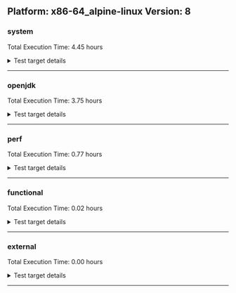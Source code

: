 ## Platform: x86-64_alpine-linux Version: 8 

###  system
 Total Execution Time:  4.45  hours
<details><summary>Test target details</summary>

| Test Name | Time |
| --- | --- |
| TestJlmRemoteThreadAuth_1 | 762718.00  ms|
| TestJlmRemoteThreadAuth_0 | 760798.00  ms|
| TestJlmRemoteThreadNoAuth_1 | 738379.00  ms|
| TestJlmRemoteThreadNoAuth_0 | 732329.00  ms|
| MiniMix_aot_5m_0 | 692069.00  ms|
| TestJlmRemoteClassAuth_0 | 676858.00  ms|
| TestJlmRemoteClassAuth_1 | 676149.00  ms|
| TestJlmRemoteClassNoAuth_0 | 659967.00  ms|
| TestJlmRemoteClassNoAuth_1 | 659725.00  ms|
| ConcurrentLoadTest_5m_1 | 350380.00  ms|
| ConcurrentLoadTest_5m_0 | 347879.00  ms|
| MiniMix_5m_0 | 347417.00  ms|
| DBBLoadTest_5m_1 | 311411.00  ms|
| DBBLoadTest_5m_0 | 310274.00  ms|
| NioLoadTest_5m_1 | 309684.00  ms|
| MiniMix_5m_1 | 309037.00  ms|
| NioLoadTest_5m_0 | 308982.00  ms|
| LambdaLoadTest_HS_5m_0 | 303992.00  ms|
| LambdaLoadTest_HS_5m_1 | 303663.00  ms|
| MauveMultiThrdLoad_5m_0 | 303368.00  ms|
| MauveMultiThrdLoad_5m_1 | 303317.00  ms|
| MauveSingleThrdLoad_HS_5m_0 | 303261.00  ms|
| MauveSingleInvocLoad_HS_5m_1 | 303238.00  ms|
| MauveSingleThrdLoad_HS_5m_1 | 303232.00  ms|
| MauveSingleInvocLoad_HS_5m_0 | 303111.00  ms|
| MathLoadTest_bigdecimal_5m_1 | 303079.00  ms|
| ClassLoadingTest_5m_0 | 303004.00  ms|
| MathLoadTest_autosimd_5m_1 | 302916.00  ms|
| MathLoadTest_autosimd_5m_0 | 302896.00  ms|
| MathLoadTest_bigdecimal_5m_0 | 302894.00  ms|
| UtilLoadTest_5m_0 | 302821.00  ms|
| ClassLoadingTest_5m_1 | 302814.00  ms|
| MathLoadTest_all_5m_0 | 302798.00  ms|
| LangLoadTest_5m_0 | 302765.00  ms|
| LangLoadTest_5m_1 | 302695.00  ms|
| MathLoadTest_all_5m_1 | 302678.00  ms|
| UtilLoadTest_5m_1 | 302521.00  ms|
| HCRLateAttachWorkload_0 | 262589.00  ms|
| HCRLateAttachWorkload_1 | 262220.00  ms|
| TestJlmRemoteNotifierProxyAuth_0 | 148824.00  ms|
| TestJlmRemoteNotifierProxyAuth_1 | 146983.00  ms|
| LockingLoadTest_0 | 32709.00  ms|
| LockingLoadTest_1 | 32677.00  ms|
| TestJlmLocal_1 | 27315.00  ms|
| TestJlmLocal_0 | 27306.00  ms|
| ParallelStreamsLoadTest_HS_1 | 25893.00  ms|
| ParallelStreamsLoadTest_HS_0 | 24662.00  ms|
| OAuthTest_0 | 14981.00  ms|
| jcstress_SampleTestBench_0 | 5481.00  ms|
| MachineInfo_0 | 753.00  ms|
| TestJlmRemoteMemoryAuth_1 | 16.00  ms|
| TestJlmRemoteMemoryAuth_2 | 15.00  ms|
| TestJlmRemoteMemoryNoAuth_2 | 15.00  ms|
| TestJlmRemoteMemoryAuth_0 | 15.00  ms|
| DBBLoadTest_5m_2 | 15.00  ms|
| TestJlmRemoteMemoryNoAuth_0 | 14.00  ms|
| TestJlmRemoteMemoryNoAuth_1 | 14.00  ms|
| LambdaLoadTest_HS_5m_2 | 13.00  ms|
| MauveSingleThrdLoad_HS_5m_2 | 13.00  ms|
| ClassLoadingTest_5m_2 | 13.00  ms|
| JdiTest_0 | 13.00  ms|
| TestJlmRemoteNotifierProxyAuth_2 | 13.00  ms|
| TestJlmRemoteThreadNoAuth_2 | 13.00  ms|
| TestJlmRemoteClassAuth_2 | 13.00  ms|
| MauveSingleInvocLoad_HS_5m_2 | 12.00  ms|
| MathLoadTest_bigdecimal_5m_2 | 12.00  ms|
| TestJlmRemoteClassNoAuth_2 | 12.00  ms|
| JdiTest_2 | 12.00  ms|
| MauveMultiThrdLoad_5m_2 | 12.00  ms|
| JdiTest_1 | 12.00  ms|
| MathLoadTest_autosimd_5m_2 | 12.00  ms|
| NioLoadTest_5m_2 | 12.00  ms|
| MiniMix_5m_2 | 12.00  ms|
| TestJlmLocal_2 | 11.00  ms|
| TestJlmRemoteThreadAuth_2 | 11.00  ms|
| ParallelStreamsLoadTest_HS_2 | 11.00  ms|
| MathLoadTest_all_5m_2 | 11.00  ms|
| HCRLateAttachWorkload_2 | 11.00  ms|
| UtilLoadTest_5m_2 | 11.00  ms|
| ConcurrentLoadTest_5m_2 | 10.00  ms|
| LockingLoadTest_2 | 10.00  ms|
| LangLoadTest_5m_2 | 10.00  ms|
</details>

---

###  openjdk
 Total Execution Time:  3.75  hours
<details><summary>Test target details</summary>

| Test Name | Time |
| --- | --- |
| jdk_security3_1 | 1156736.00  ms|
| jdk_security3_0 | 814726.00  ms|
| hotspot_jre_0 | 715392.00  ms|
| hotspot_jre_1 | 714668.00  ms|
| jdk_other_0 | 664345.00  ms|
| jdk_other_1 | 589911.00  ms|
| jdk_management_0 | 588074.00  ms|
| jdk_management_1 | 534010.00  ms|
| jdk_nio_1 | 524575.00  ms|
| jdk_util_1 | 517841.00  ms|
| jdk_util_0 | 516632.00  ms|
| jdk_jmx_1 | 348707.00  ms|
| jdk_net_0 | 343535.00  ms|
| jdk_rmi_1 | 329266.00  ms|
| jdk_beans_0 | 322783.00  ms|
| hotspot_custom_1 | 304234.00  ms|
| hotspot_custom_0 | 302708.00  ms|
| jdk_nio_0 | 284450.00  ms|
| jdk_lang_1 | 281825.00  ms|
| jdk_instrument_1 | 270892.00  ms|
| jdk_rmi_0 | 256730.00  ms|
| jdk_lang_0 | 240011.00  ms|
| jdk_instrument_0 | 232651.00  ms|
| jdk_beans_1 | 227424.00  ms|
| jdk_net_1 | 214900.00  ms|
| jdk_jfr_0 | 203605.00  ms|
| jdk_jfr_1 | 203242.00  ms|
| jdk_jdi_jdk8_0 | 171111.00  ms|
| jdk_jdi_jdk8_1 | 170080.00  ms|
| jdk_jmx_0 | 163331.00  ms|
| jdk_security4_0 | 143198.00  ms|
| jdk_time_1 | 129733.00  ms|
| jdk_time_0 | 125015.00  ms|
| jdk_security1_1 | 113302.00  ms|
| jdk_math_0 | 101701.00  ms|
| jdk_math_1 | 98602.00  ms|
| jdk_security1_0 | 81826.00  ms|
| jdk_io_0 | 75981.00  ms|
| jdk_imageio_0 | 58556.00  ms|
| jdk_imageio_1 | 57545.00  ms|
| jdk_security4_1 | 55389.00  ms|
| jdk_text_0 | 47796.00  ms|
| jdk_security2_1 | 32930.00  ms|
| jdk_custom_0 | 32567.00  ms|
| jdk_security2_0 | 28830.00  ms|
| jdk_io_1 | 24249.00  ms|
| jdk_text_1 | 22156.00  ms|
| jdk_custom_1 | 17110.00  ms|
| langtools_custom_0 | 6621.00  ms|
| langtools_custom_1 | 4415.00  ms|
| hotspot_gc_1 | 4394.00  ms|
| hotspot_runtime_1 | 4255.00  ms|
| hotspot_runtime_0 | 4181.00  ms|
| hotspot_compiler_0 | 4089.00  ms|
| hotspot_serviceability_0 | 2666.00  ms|
| hotspot_compiler_1 | 1938.00  ms|
| hotspot_gc_0 | 1936.00  ms|
| hotspot_serviceability_1 | 1934.00  ms|
| jdk_custom_2 | 35.00  ms|
| jdk_swing_1 | 32.00  ms|
| jdk_tools_1 | 31.00  ms|
| jdk_text_2 | 31.00  ms|
| jdk_sound_2 | 30.00  ms|
| jdk_sound_0 | 30.00  ms|
| jdk_2d_2 | 29.00  ms|
| jdk_jfr_2 | 28.00  ms|
| jdk_awt_2 | 17.00  ms|
| jdk_math_2 | 15.00  ms|
| jdk_awt_1 | 15.00  ms|
| jdk_tools_0 | 15.00  ms|
| jdk_awt_0 | 14.00  ms|
| jdk_sound_1 | 13.00  ms|
| jdk_security1_2 | 13.00  ms|
| jdk_swing_2 | 13.00  ms|
| jdk_swing_0 | 12.00  ms|
| jdk_2d_1 | 12.00  ms|
| jdk_2d_0 | 12.00  ms|
| hotspot_custom_2 | 11.00  ms|
| jdk_tools_2 | 11.00  ms|
| jdk_other_2 | 11.00  ms|
| jdk_imageio_2 | 11.00  ms|
| hotspot_runtime_2 | 11.00  ms|
| hotspot_jre_2 | 11.00  ms|
| jdk_beans_2 | 11.00  ms|
| jdk_lang_2 | 10.00  ms|
| jdk_util_2 | 10.00  ms|
| langtools_custom_2 | 10.00  ms|
| jdk_rmi_2 | 10.00  ms|
| hotspot_gc_2 | 10.00  ms|
| hotspot_serviceability_2 | 10.00  ms|
| jdk_security4_2 | 10.00  ms|
| jdk_jdi_jdk8_2 | 10.00  ms|
| jdk_instrument_2 | 10.00  ms|
| jdk_security3_2 | 10.00  ms|
| jdk_management_2 | 10.00  ms|
| jdk_jmx_2 | 10.00  ms|
| jdk_net_2 | 10.00  ms|
| jdk_time_2 | 10.00  ms|
| hotspot_compiler_2 | 10.00  ms|
| jdk_nio_2 | 10.00  ms|
| jdk_security2_2 | 10.00  ms|
| jdk_io_2 | 9.00  ms|
</details>

---

###  perf
 Total Execution Time:  0.77  hours
<details><summary>Test target details</summary>

| Test Name | Time |
| --- | --- |
| renaissance-movie-lens_0 | 942800.00  ms|
| IdleMicrobenchmark_HS_0 | 393771.00  ms|
| renaissance-future-genetic_0 | 287153.00  ms|
| renaissance-philosophers_0 | 232266.00  ms|
| renaissance-fj-kmeans_0 | 154360.00  ms|
| renaissance-chi-square_0 | 105575.00  ms|
| renaissance-gauss-mix_0 | 96402.00  ms|
| renaissance-scala-kmeans_0 | 88416.00  ms|
| renaissance-finagle-http_0 | 86491.00  ms|
| renaissance-mnemonics_0 | 82438.00  ms|
| renaissance-par-mnemonics_0 | 77741.00  ms|
| renaissance-als_0 | 76152.00  ms|
| renaissance-dec-tree_0 | 54922.00  ms|
| dacapo-eclipse_0 | 33179.00  ms|
| renaissance-log-regression_0 | 31016.00  ms|
| dacapo-h2_0 | 13761.00  ms|
| dacapo-jython_0 | 8175.00  ms|
| dacapo-avrora_0 | 2908.00  ms|
| dacapo-xalan_0 | 1898.00  ms|
| dacapo-pmd_0 | 1823.00  ms|
| dacapo-fop_0 | 1331.00  ms|
| dacapo-luindex_0 | 1292.00  ms|
| dacapo-sunflow_0 | 1268.00  ms|
| dacapo-lusearch-fix_0 | 11.00  ms|
| renaissance-akka-uct_0 | 11.00  ms|
| renaissance-naive-bayes_0 | 11.00  ms|
| renaissance-db-shootout_0 | 9.00  ms|
| renaissance-finagle-chirper_0 | 9.00  ms|
| dacapo-tomcat_0 | 9.00  ms|
</details>

---

###  functional
 Total Execution Time:  0.02  hours
<details><summary>Test target details</summary>

| Test Name | Time |
| --- | --- |
| MBCS_Tests_charsets8_0 | 57022.00  ms|
| SecurityTests_0 | 2164.00  ms|
| testXXArgumentTesting_0 | 712.00  ms|
| testExample_0 | 455.00  ms|
| IllegalAccessProtectedMethodTest_0 | 384.00  ms|
| cmdLineTester_libpathTestRtfChild_0 | 92.00  ms|
| MBCS_Tests_Compiler_zh_CN_linux_0 | 16.00  ms|
| MBCS_Tests_coin_ja_JP_linux_0 | 16.00  ms|
| MBCS_Tests_annotation_zh_CN_linux_0 | 16.00  ms|
| MBCS_Tests_Compiler_zh_TW_linux_0 | 16.00  ms|
| MBCS_Tests_IDN_zh_TW_linux_0 | 16.00  ms|
| MBCS_Tests_regex_zh_TW_linux_0 | 16.00  ms|
| MBCS_Tests_scanner_zh_TW_linux_0 | 16.00  ms|
| MBCS_Tests_nio_ja_JP_linux_0 | 16.00  ms|
| MBCS_Tests_Compiler_ko_KR_linux_0 | 16.00  ms|
| MBCS_Tests_nio_zh_TW_linux_0 | 16.00  ms|
| MBCS_Tests_nio_ko_KR_linux_0 | 16.00  ms|
| MBCS_Tests_annotation_ko_KR_linux_0 | 15.00  ms|
| MBCS_Tests_Compiler_ja_JP_linux_0 | 15.00  ms|
| MBCS_Tests_jdbc41_zh_TW_linux_0 | 15.00  ms|
| MBCS_Tests_IDN_zh_CN_linux_0 | 15.00  ms|
| MBCS_Tests_pref_zh_CN_linux_0 | 15.00  ms|
| MBCS_Tests_urlclassloader_zh_TW_linux_0 | 15.00  ms|
| MBCS_Tests_IDN_ko_KR_linux_0 | 15.00  ms|
| MBCS_Tests_regex_zh_CN_linux_0 | 15.00  ms|
| MBCS_Tests_file_zh_CN_linux_0 | 15.00  ms|
| MBCS_Tests_annotation_zh_TW_linux_0 | 15.00  ms|
| MBCS_Tests_codepage_zh_TW_linux_0 | 15.00  ms|
| MBCS_Tests_IDN_ja_JP_linux_0 | 15.00  ms|
| MBCS_Tests_coin_ko_KR_linux_0 | 15.00  ms|
| MBCS_Tests_codepage_ja_JP_linux_0 | 15.00  ms|
| MBCS_Tests_env_ja_JP_linux_0 | 15.00  ms|
| MBCS_Tests_file_ko_KR_linux_0 | 15.00  ms|
| MBCS_Tests_jdbc41_ja_JP_linux_0 | 15.00  ms|
| MBCS_Tests_jdbc41_ko_KR_linux_0 | 15.00  ms|
| MBCS_Tests_scanner_zh_CN_linux_0 | 15.00  ms|
| MBCS_Tests_urlclassloader_zh_CN_linux_0 | 15.00  ms|
| MBCS_Tests_file_ja_JP_linux_0 | 15.00  ms|
| MBCS_Tests_scanner_ko_KR_linux_0 | 15.00  ms|
| MBCS_Tests_env_zh_CN_linux_0 | 15.00  ms|
| MBCS_Tests_urlclassloader_ko_KR_linux_0 | 15.00  ms|
| MBCS_Tests_pref_ja_JP_linux_0 | 15.00  ms|
| MBCS_Tests_regex_ko_KR_linux_0 | 15.00  ms|
| MBCS_Tests_pref_zh_TW_linux_0 | 15.00  ms|
| MBCS_Tests_env_zh_TW_linux_0 | 15.00  ms|
| MBCS_Tests_urlclassloader_ja_JP_linux_0 | 15.00  ms|
| MBCS_Tests_env_ko_KR_linux_0 | 15.00  ms|
| MBCS_Tests_codepage_ko_KR_linux_0 | 15.00  ms|
| MBCS_Tests_nio_zh_CN_linux_0 | 15.00  ms|
| MBCS_Tests_scanner_ja_JP_linux_0 | 15.00  ms|
| MBCS_Tests_annotation_ja_JP_linux_0 | 15.00  ms|
| MBCS_Tests_coin_zh_TW_linux_0 | 15.00  ms|
| MBCS_Tests_coin_zh_CN_linux_0 | 15.00  ms|
| MBCS_Tests_codepage_zh_CN_linux_0 | 14.00  ms|
| MBCS_Tests_regex_ja_JP_linux_0 | 14.00  ms|
| MBCS_Tests_pref_ko_KR_linux_0 | 14.00  ms|
| MBCS_Tests_file_zh_TW_linux_0 | 14.00  ms|
| MBCS_Tests_jdbc41_zh_CN_linux_0 | 14.00  ms|
| SyntheticGCWorkload_TestCase_0 | 11.00  ms|
| cmdLineTester_classesdbgddrext_zos_0 | 10.00  ms|
| MBCS_Tests_IDN_ja_windows_0 | 8.00  ms|
| MBCS_Tests_pref_windows_0 | 8.00  ms|
| MBCS_Tests_jdbc41_cn_windows_0 | 8.00  ms|
| MBCS_Tests_scanner_ja_windows_0 | 8.00  ms|
| MBCS_Tests_urlclassloader_KO_KR_aix_0 | 8.00  ms|
| MBCS_Tests_urlclassloader_ja_windows_0 | 8.00  ms|
| MBCS_Tests_urlclassloader_tw_windows_0 | 8.00  ms|
| MBCS_Tests_IDN_cn_windows_0 | 8.00  ms|
| MBCS_Tests_Compiler_JA_JP_aix_0 | 8.00  ms|
| MBCS_Tests_pref_ko_windows_0 | 8.00  ms|
| MBCS_Tests_codepage_tw_windows_0 | 8.00  ms|
| MBCS_Tests_regex_cn_windows_0 | 8.00  ms|
| MBCS_Tests_nio_JA_JP_aix_0 | 8.00  ms|
| MBCS_Tests_pref_KO_KR_aix_0 | 8.00  ms|
| MBCS_Tests_jdbc41_JA_JP_aix_0 | 8.00  ms|
| MBCS_Tests_urlclassloader_ko_KR_aix_0 | 8.00  ms|
| MBCS_Tests_pref_ja_windows_0 | 8.00  ms|
| MBCS_Tests_scanner_ZH_CN_aix_0 | 8.00  ms|
| MBCS_Tests_regex_windows_0 | 8.00  ms|
| MBCS_Tests_nio_ZH_CN_aix_0 | 8.00  ms|
| MBCS_Tests_jdbc41_ko_windows_0 | 8.00  ms|
| MBCS_Tests_env_windows_0 | 8.00  ms|
| MBCS_Tests_nio_KO_KR_aix_0 | 8.00  ms|
| MBCS_Tests_IDN_ZH_TW_aix_0 | 8.00  ms|
| MBCS_Tests_coin_KO_KR_aix_0 | 8.00  ms|
| MBCS_Tests_Compiler_ZH_CN_aix_0 | 8.00  ms|
| MBCS_Tests_coin_ko_windows_0 | 8.00  ms|
| MBCS_Tests_pref_JA_JP_aix_0 | 8.00  ms|
| MBCS_Tests_regex_ko_KR_aix_0 | 8.00  ms|
| MBCS_Tests_nio_cn_windows_0 | 8.00  ms|
| MBCS_Tests_annotation_ZH_CN_aix_0 | 8.00  ms|
| MBCS_Tests_urlclassloader_ZH_CN_aix_0 | 8.00  ms|
| MBCS_Tests_annotation_windows_0 | 8.00  ms|
| MBCS_Tests_scanner_tw_windows_0 | 8.00  ms|
| MBCS_Tests_codepage_ZH_TW_aix_0 | 8.00  ms|
| MBCS_Tests_coin_cn_windows_0 | 8.00  ms|
| MBCS_Tests_urlclassloader_windows_0 | 8.00  ms|
| MBCS_Tests_file_JA_JP.aix_0 | 8.00  ms|
| MBCS_Tests_annotation_KO_KR_aix_0 | 8.00  ms|
| MBCS_Tests_IDN_windows_0 | 8.00  ms|
| MBCS_Tests_nio_ZH_TW_aix_0 | 8.00  ms|
| MBCS_Tests_IDN_JA_JP_aix_0 | 7.00  ms|
| MBCS_Tests_regex_JA_JP_aix_0 | 7.00  ms|
| MBCS_Tests_annotation_ko_KR_aix_0 | 7.00  ms|
| MBCS_Tests_coin_ZH_CN_aix_0 | 7.00  ms|
| MBCS_Tests_urlclassloader_ZH_TW_aix_0 | 7.00  ms|
| MBCS_Tests_coin_ja_windows_0 | 7.00  ms|
| MBCS_Tests_file_KO_KR.aix_0 | 7.00  ms|
| MBCS_Tests_scanner_cn_windows_0 | 7.00  ms|
| MBCS_Tests_env_ko_KR_aix_0 | 7.00  ms|
| MBCS_Tests_jdbc41_ZH_CN_aix_0 | 7.00  ms|
| MBCS_Tests_regex_ko_windows_0 | 7.00  ms|
| MBCS_Tests_scanner_ko_windows_0 | 7.00  ms|
| MBCS_Tests_codepage_windows_0 | 7.00  ms|
| MBCS_Tests_coin_ko_KR_aix_0 | 7.00  ms|
| MBCS_Tests_regex_ja_windows_0 | 7.00  ms|
| MBCS_Tests_nio_windows_0 | 7.00  ms|
| MBCS_Tests_codepage_cn_windows_0 | 7.00  ms|
| MBCS_Tests_coin_windows_0 | 7.00  ms|
| MBCS_Tests_scanner_windows_0 | 7.00  ms|
| MBCS_Tests_nio_ko_windows_0 | 7.00  ms|
| MBCS_Tests_scanner_ko_KR_aix_0 | 7.00  ms|
| MBCS_Tests_urlclassloader_ko_windows_0 | 7.00  ms|
| MBCS_Tests_nio_tw_windows_0 | 7.00  ms|
| MBCS_Tests_file_tw_windows_0 | 7.00  ms|
| MBCS_Tests_annotation_ZH_TW_aix_0 | 7.00  ms|
| MBCS_Tests_Compiler_ko_KR_aix_0 | 7.00  ms|
| MBCS_Tests_urlclassloader_cn_windows_0 | 7.00  ms|
| MBCS_Tests_nio_ja_windows_0 | 7.00  ms|
| MBCS_Tests_IDN_KO_KR_aix_0 | 7.00  ms|
| MBCS_Tests_pref_ZH_CN_aix_0 | 7.00  ms|
| MBCS_Tests_jdbc41_Zh_CN_aix_0 | 7.00  ms|
| MBCS_Tests_jdbc41_tw_windows_0 | 7.00  ms|
| MBCS_Tests_urlclassloader_JA_JP_aix_0 | 7.00  ms|
| MBCS_Tests_annotation_Zh_CN_aix_0 | 7.00  ms|
| MBCS_Tests_scanner_KO_KR_aix_0 | 7.00  ms|
| MBCS_Tests_file_ja_windows_0 | 7.00  ms|
| MBCS_Tests_pref_cn_windows_0 | 7.00  ms|
| MBCS_Tests_jdbc41_KO_KR_aix_0 | 7.00  ms|
| MBCS_Tests_IDN_tw_windows_0 | 7.00  ms|
| MBCS_Tests_env_ZH_TW_aix_0 | 7.00  ms|
| MBCS_Tests_regex_KO_KR_aix_0 | 7.00  ms|
| MBCS_Tests_jdbc41_ZH_TW_aix_0 | 7.00  ms|
| MBCS_Tests_codepage_ZH_CN_aix_0 | 7.00  ms|
| MBCS_Tests_regex_ZH_CN_aix_0 | 7.00  ms|
| MBCS_Tests_IDN_ZH_CN_aix_0 | 7.00  ms|
| MBCS_Tests_file_ko_windows_0 | 7.00  ms|
| MBCS_Tests_scanner_JA_JP_aix_0 | 7.00  ms|
| MBCS_Tests_Compiler_windows_0 | 7.00  ms|
| MBCS_Tests_coin_ZH_TW_aix_0 | 7.00  ms|
| MBCS_Tests_coin_tw_windows_0 | 7.00  ms|
| MBCS_Tests_env_KO_KR_aix_0 | 7.00  ms|
| MBCS_Tests_regex_tw_windows_0 | 7.00  ms|
| MBCS_Tests_Compiler_KO_KR_aix_0 | 7.00  ms|
| MBCS_Tests_file_windows_0 | 7.00  ms|
| MBCS_Tests_file_cn_windows_0 | 7.00  ms|
| MBCS_Tests_codepage_ko_windows_0 | 7.00  ms|
| MBCS_Tests_regex_ZH_TW_aix_0 | 7.00  ms|
| MBCS_Tests_scanner_ZH_TW_aix_0 | 7.00  ms|
| MBCS_Tests_pref_ZH_TW_aix_0 | 7.00  ms|
| MBCS_Tests_codepage_ja_windows_0 | 7.00  ms|
| MBCS_Tests_pref_tw_windows_0 | 7.00  ms|
| MBCS_Tests_env_JA_JP_aix_0 | 7.00  ms|
| MBCS_Tests_codepage_JA_JP_aix_0 | 7.00  ms|
| MBCS_Tests_file_ZH_CN.aix_0 | 7.00  ms|
| MBCS_Tests_jdbc41_ko_KR_aix_0 | 7.00  ms|
| MBCS_Tests_annotation_JA_JP_aix_0 | 7.00  ms|
| MBCS_Tests_env_ZH_CN_aix_0 | 7.00  ms|
| MBCS_Tests_codepage_KO_KR_aix_0 | 7.00  ms|
| MBCS_Tests_file_ZH_TW.aix_0 | 7.00  ms|
| MBCS_Tests_IDN_ko_windows_0 | 7.00  ms|
| MBCS_Tests_pref_ko_KR_aix_0 | 7.00  ms|
| MBCS_Tests_file_ko_KR.aix_0 | 7.00  ms|
| MBCS_Tests_coin_JA_JP_aix_0 | 7.00  ms|
| MBCS_Tests_Compiler_ZH_TW_aix_0 | 7.00  ms|
| MBCS_Tests_jdbc41_ja_windows_0 | 7.00  ms|
| MBCS_Tests_jdbc41_windows_0 | 7.00  ms|
</details>

---

###  external
 Total Execution Time:  0.00  hours
<details><summary>Test target details</summary>

| Test Name | Time |
| --- | --- |
</details>

---
